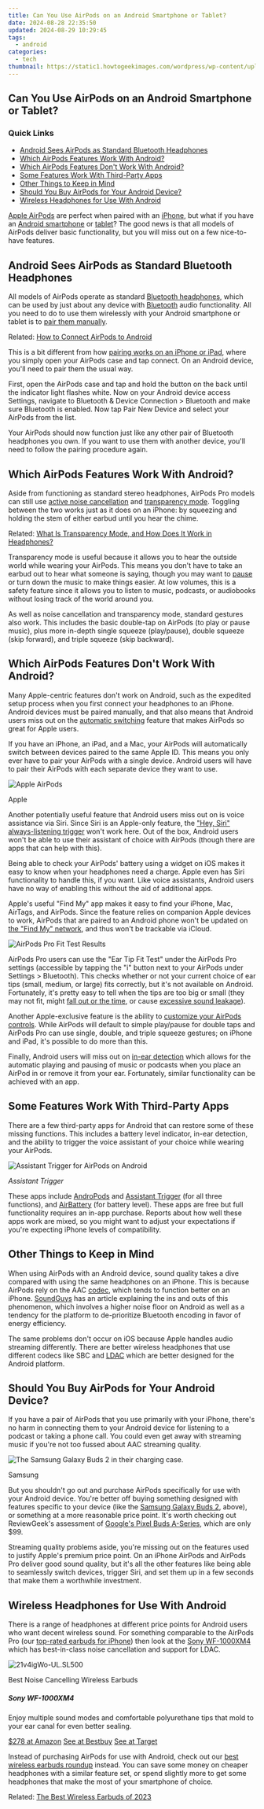 ```yaml
---
title: Can You Use AirPods on an Android Smartphone or Tablet?
date: 2024-08-28 22:35:50
updated: 2024-08-29 10:29:45
tags:
  - android
categories:
  - tech
thumbnail: https://static1.howtogeekimages.com/wordpress/wp-content/uploads/2021/08/apple-airpod-woman-ear.jpg
---
```


## Can You Use AirPods on an Android Smartphone or Tablet?

### Quick Links

* [Android Sees AirPods as Standard Bluetooth Headphones](https://unlock-android.techidaily.com/in-2024-how-to-fix-oem-unlock-missing-on-itel-by-drfone-android/)
* [Which AirPods Features Work With Android?](https://snapchat-videos.techidaily.com/2024-approved-streamlined-processes-from-camera-roll-to-snapchat-posting/)
* [Which AirPods Features Don't Work With Android?](https://extra-approaches.techidaily.com/prime-concepts-to-transform-vhs-imagery-on-computers-for-2024/)
* [Some Features Work With Third-Party Apps](https://fox-access.techidaily.com/in-2024-smart-shopping-top-7-mirrorless-cameras-under-1000/)
* [Other Things to Keep in Mind](https://screen-video-capture.techidaily.com/updated-2024-approved-top-tech-gadgets-for-effortless-virtual-meetings-capture/)
* [Should You Buy AirPods for Your Android Device?](https://some-guidance.techidaily.com/2024-approved-the-definitive-guide-to-googles-podcast-submission/)
* [Wireless Headphones for Use With Android](https://blog-min.techidaily.com/how-to-get-back-lost-contacts-from-xiaomi-by-fonelab-android-recover-contacts/)

[Apple AirPods](https://win11-tips.techidaily.com/resolving-spotify-freeze-issue-in-windows-11-os/) are perfect when paired with an [iPhone](https://review-topics.techidaily.com/play-mkv-movies-on-moto-g24-is-it-possible-by-aiseesoft-video-converter-play-mkv-on-android/), but what if you have an [Android smartphone](https://twitter-videos.techidaily.com/hot-takes-highlight-twitters-trending-topics-for-2024/) or [tablet](https://youtube-sure.techidaily.com/16757146-updated-bite-sized-video-knowledge-now/)? The good news is that all models of AirPods deliver basic functionality, but you will miss out on a few nice-to-have features.

##  Android Sees AirPods as Standard Bluetooth Headphones

 All models of AirPods operate as standard [Bluetooth headphones](https://ios-unlock.techidaily.com/locked-out-of-apple-iphone-xs-max-5-ways-to-get-into-a-locked-apple-iphone-xs-max-by-drfone-ios/), which can be used by just about any device with [Bluetooth](https://article-posts.techidaily.com/2024-approved-insta-to-tik-integration-masterclass/) audio functionality. All you need to do to use them wirelessly with your Android smartphone or tablet is to [pair them manually](https://instagram-video-files.techidaily.com/updated-the-trap-of-tricksy-traffic-instagrams-hidden-hazard-for-2024/).

Related: [How to Connect AirPods to Android](https://instagram-video-files.techidaily.com/updated-the-trap-of-tricksy-traffic-instagrams-hidden-hazard-for-2024/) 

 This is a bit different from how [pairing works on an iPhone or iPad](https://android-unlock.techidaily.com/forgot-pattern-lock-heres-how-you-can-unlock-gionee-f3-pro-pattern-lock-screen-by-drfone-android/), where you simply open your AirPods case and tap connect. On an Android device, you'll need to pair them the usual way.

 First, open the AirPods case and tap and hold the button on the back until the indicator light flashes white. Now on your Android device access Settings, navigate to Bluetooth & Device Connection > Bluetooth and make sure Bluetooth is enabled. Now tap Pair New Device and select your AirPods from the list.

 Your AirPods should now function just like any other pair of Bluetooth headphones you own. If you want to use them with another device, you'll need to follow the pairing procedure again.

##  Which AirPods Features Work With Android?

 Aside from functioning as standard stereo headphones, AirPods Pro models can still use [active noise cancellation](https://facebook-clips.techidaily.com/updated-step-by-step-sharing-twitch-on-your-fb-page-for-2024/) and [transparency mode](https://some-techniques.techidaily.com/filmmakers-companion-the-finest-15-gopro-cine-luts-unveiled-for-2024/). Toggling between the two works just as it does on an iPhone: by squeezing and holding the stem of either earbud until you hear the chime.

Related: [What Is Transparency Mode, and How Does It Work in Headphones?](https://some-techniques.techidaily.com/filmmakers-companion-the-finest-15-gopro-cine-luts-unveiled-for-2024/) 

 Transparency mode is useful because it allows you to hear the outside world while wearing your AirPods. This means you don't have to take an earbud out to hear what someone is saying, though you may want to [pause](https://sound-tweaking.techidaily.com/new-2024-approved-enriched-sound-experience-synthesizing-audio-waves-and-animating-them-for-premiere-pro-audience/) or turn down the music to make things easier. At low volumes, this is a safety feature since it allows you to listen to music, podcasts, or audiobooks without losing track of the world around you.

 As well as noise cancellation and transparency mode, standard gestures also work. This includes the basic double-tap on AirPods (to play or pause music), plus more in-depth single squeeze (play/pause), double squeeze (skip forward), and triple squeeze (skip backward).

##  Which AirPods Features Don't Work With Android?

 Many Apple-centric features don't work on Android, such as the expedited setup process when you first connect your headphones to an iPhone. Android devices must be paired manually, and that also means that Android users miss out on the [automatic switching](https://facebook-record-videos.techidaily.com/new-critical-channels-for-asmr-lovers-for-2024/) feature that makes AirPods so great for Apple users.

 If you have an iPhone, an iPad, and a Mac, your AirPods will automatically switch between devices paired to the same Apple ID. This means you only ever have to pair your AirPods with a single device. Android users will have to pair their AirPods with each separate device they want to use.

![Apple AirPods](https://static1.howtogeekimages.com/wordpress/wp-content/uploads/2021/04/airpods_standard_edited.png) 

Apple

 Another potentially useful feature that Android users miss out on is voice assistance via Siri. Since Siri is an Apple-only feature, the ["Hey, Siri" always-listening trigger](https://iphone-unlock.techidaily.com/in-2024-unlocking-apple-iphone-8-lock-screen-3-foolproof-methods-that-actually-work-drfone-by-drfone-ios/) won't work here. Out of the box, Android users won't be able to use their assistant of choice with AirPods (though there are apps that can help with this).

 Being able to check your AirPods' battery using a widget on iOS makes it easy to know when your headphones need a charge. Apple even has Siri functionality to handle this, if you want. Like voice assistants, Android users have no way of enabling this without the aid of additional apps.

 Apple's useful "Find My" app makes it easy to find your iPhone, Mac, AirTags, and AirPods. Since the feature relies on companion Apple devices to work, AirPods that are paired to an Android phone won't be updated on [the "Find My" network](https://youtube-lab.techidaily.com/24-the-creators-guide-to-the-top-9-affordable-video-editing-apps/), and thus won't be trackable via iCloud.

![AirPods Pro Fit Test Results](https://static1.howtogeekimages.com/wordpress/wp-content/uploads/2021/08/IMG_5221.jpg) 

 AirPods Pro users can use the "Ear Tip Fit Test" under the AirPods Pro settings (accessible by tapping the "i" button next to your AirPods under Settings > Bluetooth). This checks whether or not your current choice of ear tips (small, medium, or large) fits correctly, but it's not available on Android. Fortunately, it's pretty easy to tell when the tips are too big or small (they may not fit, might [fall out or the time](https://youtube-tips.techidaily.com/approved-best-screen-reporter-toolkit-for-youtube-streamers/), or cause [excessive sound leakage](https://win-forum.techidaily.com/troubleshooting-methods-for-fixing-application-failure-on-pc-messages/)).

 Another Apple-exclusive feature is the ability to [customize your AirPods controls](https://win-howtos.techidaily.com/geforce-experience-wont-open-comprehensive-solutions-and-fixes/). While AirPods will default to simple play/pause for double taps and AirPods Pro can use single, double, and triple squeeze gestures; on iPhone and iPad, it's possible to do more than this.

 Finally, Android users will miss out on [in-ear detection](https://instagram-video-files.techidaily.com/the-ultimate-money-making-guide-on-social-media/) which allows for the automatic playing and pausing of music or podcasts when you place an AirPod in or remove it from your ear. Fortunately, similar functionality can be achieved with an app.

##  Some Features Work With Third-Party Apps

 There are a few third-party apps for Android that can restore some of these missing functions. This includes a battery level indicator, in-ear detection, and the ability to trigger the voice assistant of your choice while wearing your AirPods.

![Assistant Trigger for AirPods on Android](https://static1.howtogeekimages.com/wordpress/wp-content/uploads/2022/05/assistant_trigger.png) 

_Assistant Trigger_

 These apps include [AndroPods](https://www.anrdoezrs.net/links/3607085/type/dlg/sid/UUhtgUeUpU206004/https://play.google.com/store/apps/details?id=pro.vitalii.andropods) and [Assistant Trigger](https://www.anrdoezrs.net/links/3607085/type/dlg/sid/UUhtgUeUpU206004/https://play.google.com/store/apps/details?id=com.dotarrow.assistantTrigger&hl=en&gl=US) (for all three functions), and [AirBattery](https://www.anrdoezrs.net/links/3607085/type/dlg/sid/UUhtgUeUpU206004/https://play.google.com/store/apps/details?id=friedrich.georg.airbattery&hl=en&gl=US) (for battery level). These apps are free but full functionality requires an in-app purchase. Reports about how well these apps work are mixed, so you might want to adjust your expectations if you're expecting iPhone levels of compatibility.

##  Other Things to Keep in Mind

 When using AirPods with an Android device, sound quality takes a dive compared with using the same headphones on an iPhone. This is because AirPods rely on the AAC [codec](https://some-guidance.techidaily.com/2024-approved-strategies-for-merging-youtube-music-and-video-content-effectively/), which tends to function better on an iPhone. [SoundGuys](https://www.soundguys.com/dont-use-airpods-android-20767/) has an article explaining the ins and outs of this phenomenon, which involves a higher noise floor on Android as well as a tendency for the platform to de-prioritize Bluetooth encoding in favor of energy efficiency.

 The same problems don't occur on iOS because Apple handles audio streaming differently. There are better wireless headphones that use different codecs like SBC and [LDAC](https://iphone-unlock.techidaily.com/in-2024-how-to-unlock-apple-iphone-8-with-a-mask-on-drfone-by-drfone-ios/) which are better designed for the Android platform.

##  Should You Buy AirPods for Your Android Device?

 If you have a pair of AirPods that you use primarily with your iPhone, there's no harm in connecting them to your Android device for listening to a podcast or taking a phone call. You could even get away with streaming music if you're not too fussed about AAC streaming quality.

![The Samsung Galaxy Buds 2 in their charging case.](https://static1.howtogeekimages.com/wordpress/wp-content/uploads/2022/03/samsung-galaxy-buds-2.jpg) 

Samsung

 But you shouldn't go out and purchase AirPods specifically for use with your Android device. You're better off buying something designed with features specific to your device (like the [Samsung Galaxy Buds 2](https://www.amazon.com/Wireless-Cancelling-Bluetooth-Lightweight-Graphite/dp/B094242FV1?tag=htg-v2-2opmrmc-20&ascsubtag=UUhtgUeUpU206004&asc%5Frefurl=https%3A%2F%2Fwww.howtogeek.com%2F804159%2Fdo-airpods-work-with-android%2F&asc%5Fcampaign=Short-Term), above), or something at a more reasonable price point. It's worth checking out ReviewGeek's assessment of [Google's Pixel Buds A-Series](https://www.reviewgeek.com/91418/google-pixel-buds-a-series-review-androids-airpods/), which are only $99.

 Streaming quality problems aside, you're missing out on the features used to justify Apple's premium price point. On an iPhone AirPods and AirPods Pro deliver good sound quality, but it's all the other features like being able to seamlessly switch devices, trigger Siri, and set them up in a few seconds that make them a worthwhile investment.

##  Wireless Headphones for Use With Android

 There is a range of headphones at different price points for Android users who want decent wireless sound. For something comparable to the AirPods Pro (our [top-rated earbuds for iPhone](https://change-location.techidaily.com/how-to-use-special-features-virtual-location-on-xiaomi-civi-3-drfone-by-drfone-virtual-android/)) then look at the [Sony WF-1000XM4](https://www.amazon.com/dp/B094CLC7WK?tag=htg-v2-2opmrmc-20&ascsubtag=UUhtgUeUpU206004&asc%5Frefurl=https%3A%2F%2Fwww.howtogeek.com%2F804159%2Fdo-airpods-work-with-android%2F&asc%5Fcampaign=Short-Term) which has best-in-class noise cancellation and support for LDAC.

![21v4igWo-UL._SL500_](https://static1.howtogeekimages.com/wordpress/wp-content/uploads/2023/06/21v4igwo-ul-_sl500_.jpg) 

Best Noise Cancelling Wireless Earbuds

#####  Sony WF-1000XM4

Enjoy multiple sound modes and comfortable polyurethane tips that mold to your ear canal for even better sealing.

[$278 at Amazon](https://www.amazon.com/dp/B094CLC7WK) [See at Bestbuy](https://shop-links.co/link/?exclusive=1&publisher_slug=itechdaily19598&url=https%3A%2F%2Fwww.bestbuy.com%2Fsite%2Fsony__wf1000xm4_true%2F6462205.p%3FskuId%3D6462205%2522target%253D%2522_blank) [See at Target](https://shop-links.co/link/?exclusive=1&publisher_slug=itechdaily19598&url=https%3A%2F%2Fdisneyplus.bn5x.net%2Fc%2F156932%2F564546%2F9358%3FsubId1%3DUUhtgUeUpU206004%26subId2%3Dehtg%26u%3Dhttps%253A%252F%252Fwww.target.com%252Fp%252Fsony%255Fnoisecancelling%252F-%252FA-82691014%2522target%253D%2522%255Fblank) 

 Instead of purchasing AirPods for use with Android, check out our [best wireless earbuds roundup](https://ios-unlock.techidaily.com/locked-out-of-apple-iphone-xs-max-5-ways-to-get-into-a-locked-apple-iphone-xs-max-by-drfone-ios/) instead. You can save some money on cheaper headphones with a similar feature set, or spend slightly more to get some headphones that make the most of your smartphone of choice.

Related: [The Best Wireless Earbuds of 2023](https://ios-unlock.techidaily.com/locked-out-of-apple-iphone-xs-max-5-ways-to-get-into-a-locked-apple-iphone-xs-max-by-drfone-ios/)

<ins class="adsbygoogle"
     style="display:block"
     data-ad-format="autorelaxed"
     data-ad-client="ca-pub-7571918770474297"
     data-ad-slot="1223367746"></ins>



<ins class="adsbygoogle"
     style="display:block"
     data-ad-client="ca-pub-7571918770474297"
     data-ad-slot="8358498916"
     data-ad-format="auto"
     data-full-width-responsive="true"></ins>
